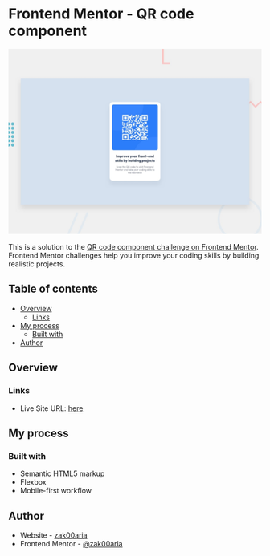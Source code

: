 # Frontend Mentor - QR code component

![Design preview for the QR code component coding challenge](./design/desktop-preview.jpg)

This is a solution to the [QR code component challenge on Frontend Mentor](https://www.frontendmentor.io/challenges/qr-code-component-iux_sIO_H). Frontend Mentor challenges help you improve your coding skills by building realistic projects. 

## Table of contents

- [Overview](#overview)
  - [Links](#links)
- [My process](#my-process)
  - [Built with](#built-with)
- [Author](#author)

## Overview

### Links

- Live Site URL: [here](https://celadon-douhua-68963a.netlify.app/)

## My process

### Built with

- Semantic HTML5 markup
- Flexbox
- Mobile-first workflow

## Author

- Website - [zak00aria](https://www.fiverr.com/zak00aria)
- Frontend Mentor - [@zak00aria](https://www.frontendmentor.io/profile/zak00aria)
